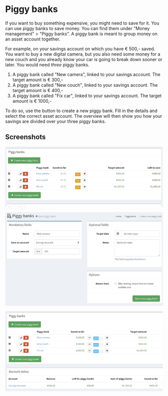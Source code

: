 # Piggy banks

If you want to buy something expensive, you might need to save for it. You can use piggy banks to save money. You can find them under "Money management" > "Piggy banks". A piggy bank is meant to group money on an asset account together.

For example, on your savings account on which you have € 500,- saved. You want to buy a new digital camera, but you also need some money for a new couch and you already know your car is going to break down sooner or later. You would need *three* piggy banks.

1. A piggy bank called "New camera", linked to your savings account. The target amount is € 300,-
2. A piggy bank called "New couch", linked to your savings account. The target amount is € 400,-
3. A piggy bank called "Fix car", linked to your savings account. The target amount is € 1000,-

To do so, use the button to create a new piggy bank. Fill in the details and select the correct asset account. The overview will then show you how your savings are divided over your three piggy banks.

Screenshots
-----------

![The three piggy banks from the example are listed in Firefly III as you can see here.](images/piggies-overview.png)

![The screen to create a piggy bank is pretty straight forward.](images/piggies-create.png)

![You can see I have divided almost all my savings over these three piggy banks.](images/piggies-account.png)

